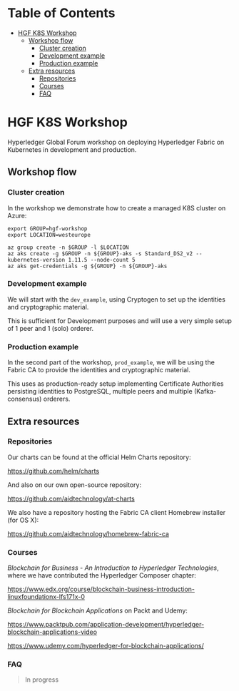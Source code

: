Table of Contents
=================

   * [HGF K8S Workshop](#hgf-k8s-workshop)
      * [Workshop flow](#workshop-flow)
         * [Cluster creation](#cluster-creation)
         * [Development example](#development-example)
         * [Production example](#production-example)
      * [Extra resources](#extra-resources)
         * [Repositories](#repositories)
         * [Courses](#courses)
         * [FAQ](#faq)


# HGF K8S Workshop

Hyperledger Global Forum workshop on deploying Hyperledger Fabric on Kubernetes in development and production.

## Workshop flow

### Cluster creation

In the workshop we demonstrate how to create a managed K8S cluster on Azure:

    export GROUP=hgf-workshop
    export LOCATION=westeurope

    az group create -n $GROUP -l $LOCATION
    az aks create -g $GROUP -n ${GROUP}-aks -s Standard_DS2_v2 --kubernetes-version 1.11.5 --node-count 5
    az aks get-credentials -g ${GROUP} -n ${GROUP}-aks

### Development example

We will start with the `dev_example`, using Cryptogen to set up the identities and cryptographic material.

This is sufficient for Development purposes and will use a very simple setup of 1 peer and 1 (solo) orderer.

### Production example

In the second part of the workshop, `prod_example`, we will be using the Fabric CA to provide the identities and cryptographic material.

This uses as production-ready setup implementing Certificate Authorities persisting identities to PostgreSQL, multiple peers and multiple (Kafka-consensus) orderers.

## Extra resources

### Repositories

Our charts can be found at the official Helm Charts repository:

https://github.com/helm/charts

And also on our own open-source repository:

https://github.com/aidtechnology/at-charts

We also have a repository hosting the Fabric CA client Homebrew installer (for OS X):

https://github.com/aidtechnology/homebrew-fabric-ca

### Courses

*Blockchain for Business - An Introduction to Hyperledger Technologies*, where we have contributed the Hyperledger Composer chapter:

https://www.edx.org/course/blockchain-business-introduction-linuxfoundationx-lfs171x-0

*Blockchain for Blockchain Applications* on Packt and Udemy:

https://www.packtpub.com/application-development/hyperledger-blockchain-applications-video

https://www.udemy.com/hyperledger-for-blockchain-applications/

### FAQ

> In progress
